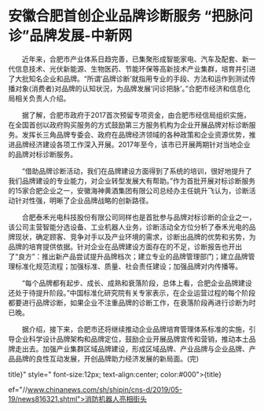 # 安徽合肥首创企业品牌诊断服务 “把脉问诊”品牌发展-中新网

　　近年来，合肥市产业体系日趋完善，已集聚形成智能家电、汽车及配套、新一代信息技术、光伏新能源、生物医药、节能环保等高新技术产业集群，培育并引进了大批知名企业和品牌。“所谓‘品牌诊断’就指用专业的手段、方法和运作到测试传播对象(消费者)对品牌的认知状況，为品牌发展‘问诊把脉’。”合肥市经济和信息化局相关负责人介绍。

　　据了解，合肥市政府于2017首次预留专项资金，由合肥市经信局组织实施，在全国首创以政府购买服务的方式鼓励第三方服务机构为企业开展品牌对标诊断服务。发挥长三角品牌专委会、政府在品牌经济领域的各种政策和企业资源优势，推进品牌经济建设各项工作深入开展。2017年至今，该市已开展两期针对当地企业的品牌对标诊断服务。

　　“借助品牌诊断活动，我们在品牌建设方面得到了系统的培训，很好地提升了我们品牌建设的专业能力，对企业转型发展大有帮助。”作为首批开展对标诊断服务的15家合肥企业之一，安徽海神黄酒集团有限公司总经办主任姚升飞认为，诊断活动针对性强，明晰了企业品牌战略的创新路径。

　　合肥泰禾光电科技股份有限公司同样也是首批参与品牌对标诊断的企业之一，该公司主营智能分选设备、工业机器人业务，诊断活动全方位分析了泰禾光电的品牌现状，确定顾客、竞争对手以及产业环境的需求，诊断出品牌的优势和劣势，为品牌的培育提供依据。针对企业在品牌建设方面存在的不足，诊断报告也开出了“良方”：推出新产品尝试提升品牌档次；建立专业的品牌管理部门；建立品牌管理标准化规范流程；加强标准、质量、社会责任建设；加强品牌对内传播等。

　　“每个品牌都有起步、成长、成熟和衰落阶段，总体上看，合肥企业品牌建设还处于待提升阶段。”中国标准化研究院有关专家表示，在企业运营过程的每个阶段都要进行品牌诊断，如果企业不注重品牌的诊断工作，在衰落阶段再进行诊断为时已晚。

　　据介绍，接下来，合肥市还将继续推动企业品牌培育管理体系标准的实施，引导企业科学设计品牌架构和品牌定位，鼓励企业开展品牌宣传和营销，推动本土品牌走出去。加强产业集群区域品牌建设，形成区域品牌、产业品牌与企业品牌、产品品牌的良性互动发展，开创品牌助力经济发展的新局面。(完)

title}" style=" font-size:12px; text-align:center; color:#000">{title}

ef="//www.chinanews.com/sh/shipin/cns-d/2019/05-19/news816321.shtml">消防机器人亮相街头
